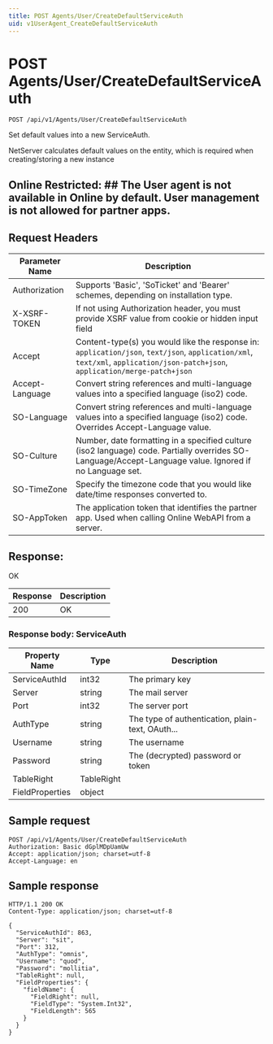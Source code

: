```yaml
---
title: POST Agents/User/CreateDefaultServiceAuth
uid: v1UserAgent_CreateDefaultServiceAuth
---
```


# POST Agents/User/CreateDefaultServiceAuth

```http
POST /api/v1/Agents/User/CreateDefaultServiceAuth
```

Set default values into a new ServiceAuth.


NetServer calculates default values on the entity, which is required when creating/storing a new instance


## Online Restricted: ## The User agent is not available in Online by default. User management is not allowed for partner apps.







## Request Headers

| Parameter Name | Description |
|----------------|-------------|
| Authorization  | Supports 'Basic', 'SoTicket' and 'Bearer' schemes, depending on installation type. |
| X-XSRF-TOKEN   | If not using Authorization header, you must provide XSRF value from cookie or hidden input field |
| Accept         | Content-type(s) you would like the response in: `application/json`, `text/json`, `application/xml`, `text/xml`, `application/json-patch+json`, `application/merge-patch+json` |
| Accept-Language | Convert string references and multi-language values into a specified language (iso2) code. |
| SO-Language | Convert string references and multi-language values into a specified language (iso2) code. Overrides Accept-Language value. |
| SO-Culture | Number, date formatting in a specified culture (iso2 language) code. Partially overrides SO-Language/Accept-Language value. Ignored if no Language set. |
| SO-TimeZone | Specify the timezone code that you would like date/time responses converted to. |
| SO-AppToken | The application token that identifies the partner app. Used when calling Online WebAPI from a server. |


## Response:

OK

| Response | Description |
|----------------|-------------|
| 200 | OK |

### Response body: ServiceAuth

| Property Name | Type |  Description |
|----------------|------|--------------|
| ServiceAuthId | int32 | The primary key |
| Server | string | The mail server |
| Port | int32 | The server port |
| AuthType | string | The type of authentication, plain-text, OAuth... |
| Username | string | The username |
| Password | string | The (decrypted) password or token |
| TableRight | TableRight |  |
| FieldProperties | object |  |

## Sample request

```http!
POST /api/v1/Agents/User/CreateDefaultServiceAuth
Authorization: Basic dGplMDpUamUw
Accept: application/json; charset=utf-8
Accept-Language: en
```

## Sample response

```http_
HTTP/1.1 200 OK
Content-Type: application/json; charset=utf-8

{
  "ServiceAuthId": 863,
  "Server": "sit",
  "Port": 312,
  "AuthType": "omnis",
  "Username": "quod",
  "Password": "mollitia",
  "TableRight": null,
  "FieldProperties": {
    "fieldName": {
      "FieldRight": null,
      "FieldType": "System.Int32",
      "FieldLength": 565
    }
  }
}
```